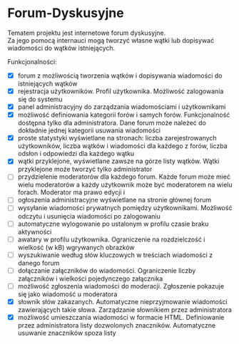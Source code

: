 # Forum-Dyskusyjne
Tematem projektu jest internetowe forum dyskusyjne.  
Za jego pomocą internauci mogą tworzyć własne wątki lub dopisywać wiadomości do wątków istniejących.

Funkcjonalności:
- [x] forum z możliwością tworzenia wątków i dopisywania wiadomości do istniejących wątków
- [x] rejestracja użytkowników. Profil użytkownika. Możliwość zalogowania się do systemu
- [x] panel administracyjny do zarządzania wiadomościami i użytkownikami
- [x] możliwość definiowania kategorii forów i samych forów. Funkcjonalność dostępna tylko dla
administratora. Dane forum może należeć do dokładnie jednej kategorii
usuwania wiadomości
- [x] proste statystyki wyświetlane na stronach: liczba zarejestrowanych użytkowników, liczba
wątków i wiadomości dla każdego z forów, liczba odsłon i odpowiedzi dla każdego wątku
- [x] wątki przyklejone, wyświetlane zawsze na górze listy wątków. Wątki przyklejone może
tworzyć tylko administrator
- [ ] przydzielenie moderatorów dla każdego forum. Każde forum może mieć wielu moderatorów
a każdy użytkownik może być moderatorem na wielu forach. Moderator ma prawo edycji i
- [ ] ogłoszenia administracyjne wyświetlane na stronie głównej forum
- [ ] wysyłanie wiadomości prywatnych pomiędzy użytkownikami. Możliwość odczytu i
usunięcia wiadomości po zalogowaniu
- [ ] automatyczne wylogowanie po ustalonym w profilu czasie braku aktywności
- [ ] awatary w profilu użytkownika. Ograniczenie na rozdzielczość i wielkość (w kB)
wgrywanych obrazków
- [ ] wyszukiwanie według słów kluczowych w treściach wiadomości z danego forum
- [ ] dołączanie załączników do wiadomości. Ograniczenie liczby załączników i wielkości
pojedynczego załącznika
- [ ] możliwość zgłoszenia wiadomości do moderacji. Zgłoszenie pokazuje się jako wiadomość u
moderatora
- [x] słownik słów zakazanych. Automatyczne nieprzyjmowanie wiadomości zawierających takie
słowa. Zarządzanie słownikiem przez administratora
- [x] możliwość umieszczania wiadomości w formacie HTML. Definiowanie przez
administratora listy dozwolonych znaczników. Automatyczne usuwanie znaczników spoza
listy
